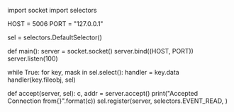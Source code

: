 import socket
import selectors

HOST = 5006
PORT = "127.0.0.1"

sel = selectors.DefaultSelector()

def main():
  server = socket.socket()
  server.bind((HOST, PORT))
  server.listen(100)
  
  while True:
    for key, mask in sel.select():
      handler = key.data
      handler(key.fileobj, sel)

def accept(server, sel):
  c, addr = server.accept()
	print("Accepted Connection from{}".format(c))
	sel.register(server, selectors.EVENT_READ, )
	
